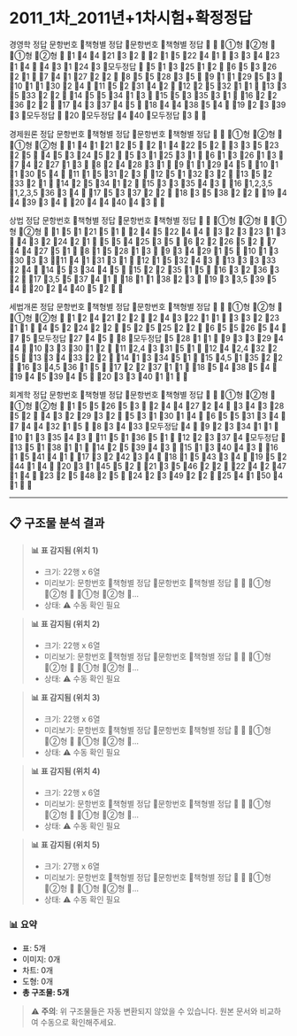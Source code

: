# 2011_1차_2011년+1차시험+확정정답

경영학 정답
문항번호
책형별 정답
문항번호
책형별 정답


①형
②형

①형
②형

1
4
4
21
3
2

2
1
5
22
4
1

3
3
4
23
1
4

4
3
1
24
3
모두정답

5
1
3
25
1
2

6
5
3
26
2
1

7
4
1
27
2
2

8
5
5
28
3
5

9
1
1
29
5
3

10
1
1
30
2
4

11
5
2
31
4
2

12
2
5
32
1
1

13
3
5
33
2
2

14
5
5
34
1
3

15
5
3
35
3
1

16
2
2
36
2
2

17
4
3
37
4
5

18
4
4
38
5
4

19
2
3
39
3
모두정답

20
모두정답
4
40
모두정답
3



 



경제원론 정답
문항번호
책형별 정답
문항번호
책형별 정답


①형
②형

①형
②형

1
4
1
21
2
5

2
1
4
22
5
2

3
3
5
23
2
5

4
5
3
24
5
2

5
3
1
25
3
1

6
1
3
26
1
3

7
4
2
27
1
3

8
2
4
28
3
1

9
1
1
29
4
5

10
1
1
30
5
4

11
1
5
31
2
3

12
5
1
32
3
2

13
5
2
33
2
1

14
2
5
34
1
2

15
3
3
35
4
3

16
1,2,3,5
1,2,3,5
36
3
4

17
5
3
37
2
2

18
3
5
38
2
2

19
4
4
39
3
4

20
4
4
40
4
3



 



상법 정답
문항번호
책형별 정답
문항번호
책형별 정답


①형
②형

①형
②형

1
5
1
21
5
1

2
4
5
22
4
4

3
2
3
23
1
3

4
3
2
24
2
1

5
5
4
25
3
5

6
2
2
26
5
2

7
4
4
27
5
1

8
1
5
28
1
3

9
3
4
29
1
5

10
1
3
30
3
3

11
4
1
31
3
1

12
1
5
32
4
3

13
3
3
33
2
4

14
5
3
34
4
5

15
2
2
35
1
5

16
3
2
36
3
2

17
3,5
5
37
4
1

18
1
1
38
2
3

19
3
3,5
39
5
4

20
2
4
40
5
2



 



세법개론 정답
문항번호
책형별 정답
문항번호
책형별 정답


①형
②형

①형
②형

1
2
4
21
2
2

2
4
3
22
1
1

3
3
2
23
1
1

4
5
2
24
2
2

5
2
5
25
2
2

6
5
5
26
5
4

7
5
모두정답
27
4
5

8
모두정답
5
28
1
1

9
3
3
29
4
4

10
3
3
30
1
2

11
2,4
3
31
5
1

12
4
2,4
32
2
5

13
3
4
33
2
2

14
1
3
34
5
1

15
4,5
1
35
2
2

16
3
4,5
36
1
5

17
2
2
37
1
1

18
5
4
38
5
4

19
4
5
39
4
5

20
3
3
40
1
1



 



회계학 정답
문항번호
책형별 정답
문항번호
책형별 정답


①형
②형

①형
②형

1
5
5
26
5
3

2
4
4
27
2
4

3
4
3
28
5
2

4
3
2
29
3
2

5
3
1
30
1
4

6
5
5
31
3
4

7
4
4
32
1
5

8
3
4
33
모두정답
4

9
2
3
34
1
1

10
1
3
35
4
3

11
5
1
36
5
1

12
2
3
37
4
모두정답

13
5
1
38
1
1

14
2
5
39
4
3

15
1
3
40
4
3

16
1
5
41
4
1

17
3
2
42
3
4

18
1
5
43
3
4

19
5
2
44
1
4

20
3
1
45
5
2

21
3
5
46
2
2

22
4
2
47
1
4

23
2
5
48
2
5

24
2
3
49
2
2

25
4
1
50
4
1



---

## 📋 구조물 분석 결과



> **📊 표 감지됨 (위치 1)**
> - 크기: 22행 x 6열
> - 미리보기: 문항번호 책형별 정답 문항번호 책형별 정답   ①형 ②형  ①형 ②형 ...
> - 상태: ⚠️ 수동 확인 필요

<!-- [TABLE_1_22x6] -->



> **📊 표 감지됨 (위치 2)**
> - 크기: 22행 x 6열
> - 미리보기: 문항번호 책형별 정답 문항번호 책형별 정답   ①형 ②형  ①형 ②형 ...
> - 상태: ⚠️ 수동 확인 필요

<!-- [TABLE_2_22x6] -->



> **📊 표 감지됨 (위치 3)**
> - 크기: 22행 x 6열
> - 미리보기: 문항번호 책형별 정답 문항번호 책형별 정답   ①형 ②형  ①형 ②형 ...
> - 상태: ⚠️ 수동 확인 필요

<!-- [TABLE_3_22x6] -->



> **📊 표 감지됨 (위치 4)**
> - 크기: 22행 x 6열
> - 미리보기: 문항번호 책형별 정답 문항번호 책형별 정답   ①형 ②형  ①형 ②형 ...
> - 상태: ⚠️ 수동 확인 필요

<!-- [TABLE_4_22x6] -->



> **📊 표 감지됨 (위치 5)**
> - 크기: 27행 x 6열
> - 미리보기: 문항번호 책형별 정답 문항번호 책형별 정답   ①형 ②형  ①형 ②형 ...
> - 상태: ⚠️ 수동 확인 필요

<!-- [TABLE_5_27x6] -->



### 📊 요약

- 표: 5개
- 이미지: 0개
- 차트: 0개
- 도형: 0개
- **총 구조물: 5개**

> ⚠️ **주의**: 위 구조물들은 자동 변환되지 않았을 수 있습니다. 원본 문서와 비교하여 수동으로 확인해주세요.
